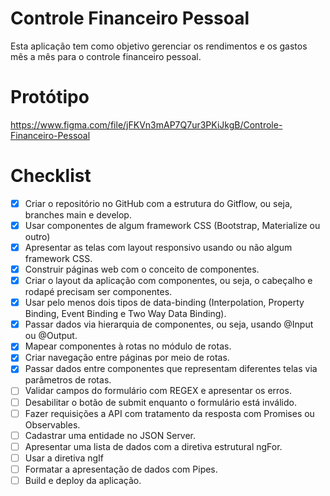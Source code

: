 # Controle Financeiro Pessoal
Esta aplicação tem como objetivo gerenciar os rendimentos e os gastos mês a mês para o controle financeiro pessoal.

# Protótipo
https://www.figma.com/file/jFKVn3mAP7Q7ur3PKiJkgB/Controle-Financeiro-Pessoal

#  Checklist

- [X]  Criar o repositório no GitHub com a estrutura do Gitflow, ou seja, branches main e develop.
- [X]  Usar componentes de algum framework CSS (Bootstrap, Materialize ou outro)
- [X]  Apresentar as telas com layout responsivo usando ou não algum framework CSS.
- [X]  Construir páginas web com o conceito de componentes.
- [X]  Criar o layout da aplicação com componentes, ou seja, o cabeçalho e rodapé precisam ser componentes.
- [X]  Usar pelo menos dois tipos de data-binding (Interpolation, Property Binding, Event Binding e Two Way Data Binding).
- [X]  Passar dados via hierarquia de componentes, ou seja, usando @Input ou @Output.
- [X]  Mapear componentes à rotas no módulo de rotas.
- [X]  Criar navegação entre páginas por meio de rotas.
- [X]  Passar dados entre componentes que representam diferentes telas via parâmetros de rotas.
- [ ]  Validar campos do formulário com REGEX e apresentar os erros.
- [ ]  Desabilitar o botão de submit enquanto o formulário está inválido.
- [ ]  Fazer requisições a API com tratamento da resposta com Promises ou Observables.
- [ ]  Cadastrar uma entidade no JSON Server.
- [ ]  Apresentar uma lista de dados com a diretiva estrutural ngFor.
- [ ]  Usar a diretiva ngIf
- [ ]  Formatar a apresentação de dados com Pipes.
- [ ]  Build e deploy da aplicação.
